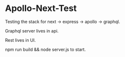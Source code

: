 # Apollo-Next-Test

Testing the stack for next -> express -> apollo -> graphql.

Graphql server lives in api.

Rest lives in UI.

npm run build && node server.js to start.